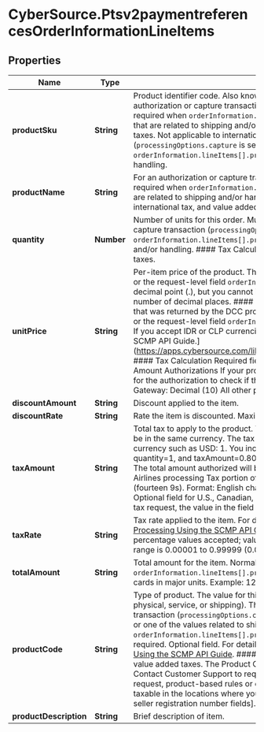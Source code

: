 # CyberSource.Ptsv2paymentreferencesOrderInformationLineItems

## Properties
Name | Type | Description | Notes
------------ | ------------- | ------------- | -------------
**productSku** | **String** | Product identifier code. Also known as the Stock Keeping Unit (SKU) code for the product.  For an authorization or capture transaction (`processingOptions.capture` is set to `true` or `false`), this field is required when `orderInformation.lineItems[].productCode` is not set to **default** or one of the other values that are related to shipping and/or handling.  #### Tax Calculation Optional field for U.S. and Canadian taxes. Not applicable to international and value added taxes. For an authorization or capture transaction (`processingOptions.capture` is set to `true` or `false`), this field is required when `orderInformation.lineItems[].productCode` is not `default` or one of the values related to shipping and/or handling.  | [optional] 
**productName** | **String** | For an authorization or capture transaction (`processingOptions.capture` is `true` or `false`), this field is required when `orderInformation.lineItems[].productCode` is not `default` or one of the other values that are related to shipping and/or handling.  #### Tax Calculation Optional field for U.S., Canadian, international tax, and value added taxes.  | [optional] 
**quantity** | **Number** | Number of units for this order. Must be a non-negative integer.  The default is `1`. For an authorization or capture transaction (`processingOptions.capture` is set to `true` or `false`), this field is required when `orderInformation.lineItems[].productCode` is not `default` or one of the other values related to shipping and/or handling.  #### Tax Calculation Optional field for U.S., Canadian, international tax, and value added taxes.  | [optional] 
**unitPrice** | **String** | Per-item price of the product. This value for this field cannot be negative.  You must include either this field or the request-level field `orderInformation.amountDetails.totalAmount` in your request.  You can include a decimal point (.), but you cannot include any other special characters. The value is truncated to the correct number of decimal places.  #### DCC with a Third-Party Provider Set this field to the converted amount that was returned by the DCC provider. You must include either the 1st line item in the order and this field, or the request-level field `orderInformation.amountDetails.totalAmount` in your request.  #### FDMS South If you accept IDR or CLP currencies, see the entry for FDMS South in the [Merchant Descriptors Using the SCMP API Guide.] (https://apps.cybersource.com/library/documentation/dev_guides/Merchant_Descriptors_SCMP_API/html/)  #### Tax Calculation Required field for U.S., Canadian, international and value added taxes.  #### Zero Amount Authorizations If your processor supports zero amount authorizations, you can set this field to 0 for the authorization to check if the card is lost or stolen.  #### Maximum Field Lengths For GPN and JCN Gateway: Decimal (10) All other processors: Decimal (15)  | [optional] 
**discountAmount** | **String** | Discount applied to the item. | [optional] 
**discountRate** | **String** | Rate the item is discounted. Maximum of 2 decimal places.  Example 5.25 (=5.25%)  | [optional] 
**taxAmount** | **String** | Total tax to apply to the product. This value cannot be negative. The tax amount and the offer amount must be in the same currency. The tax amount field is additive.  The following example uses a two-exponent currency such as USD:   1. You include each line item in your request.  ..- 1st line item has amount=10.00, quantity=1, and taxAmount=0.80  ..- 2nd line item has amount=20.00, quantity=1, and taxAmount=1.60  2. The total amount authorized will be 32.40, not 30.00 with 2.40 of tax included.  Optional field.  #### Airlines processing Tax portion of the order amount. This value cannot exceed 99999999999999 (fourteen 9s). Format: English characters only. Optional request field for a line item.  #### Tax Calculation Optional field for U.S., Canadian, international tax, and value added taxes.  Note if you send this field in your tax request, the value in the field will override the tax engine  | [optional] 
**taxRate** | **String** | Tax rate applied to the item.  For details, see `tax_rate` field description in the [Level II and Level III Processing Using the SCMP API Guide.](https://apps.cybersource.com/library/documentation/dev_guides/Level_2_3_SCMP_API/html/)  **Visa**: Valid range is 0.01 to 0.99 (1% to 99%, with only whole percentage values accepted; values with additional decimal places will be truncated).  **Mastercard**: Valid range is 0.00001 to 0.99999 (0.001% to 99.999%).  | [optional] 
**totalAmount** | **String** | Total amount for the item. Normally calculated as the unit price times quantity.  When `orderInformation.lineItems[].productCode` is \"gift_card\", this is the purchase amount total for prepaid gift cards in major units.  Example: 123.45 USD = 123  | [optional] 
**productCode** | **String** | Type of product. The value for this field is used to identify the product category (electronic, handling, physical, service, or shipping). The default value is `default`.  If you are performing an authorization transaction (`processingOptions.capture` is set to `false`), and you set this field to a value other than `default` or one of the values related to shipping and/or handling, then `orderInformation.lineItems[].quantity`, `orderInformation.lineItems[].productName`, and `orderInformation.lineItems[].productSku` fields are required.  Optional field.  For details, see the `product_code` field description in the [Credit Card Services Using the SCMP API Guide](https://apps.cybersource.com/library/documentation/dev_guides/CC_Svcs_SCMP_API/html/).  #### Tax Calculation Optional field for U.S., Canadian, international tax, and value added taxes.  The Product Codes for the tax service are located in the Cybersource Tax Codes guide. Contact Customer Support to request the guide. If you don't send a tax service Product Code in your tax request, product-based rules or exemptions will not be applied and the transaction will default to fully taxable in the locations where you've indicated you need to collect tax [by way of nexus, no nexus, or seller registration number fields].  | [optional] 
**productDescription** | **String** | Brief description of item. | [optional] 


